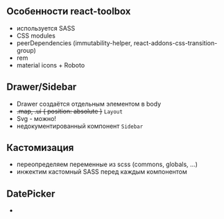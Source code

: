 ## Особенности react-toolbox

- используется SASS
- CSS modules
- peerDependencies (immutability-helper, react-addons-css-transition-group)
- rem
- material icons + Roboto

## Drawer/Sidebar

- Drawer создаётся отдельным элементом в body
- ~~.map, .ui { position: absolute }~~ `Layout`
- Svg - можно!
- недокументированный компонент `Sidebar`

## Кастомизация

- переопределяем переменные из scss (commons, globals, ...)
- инжектим кастомный SASS перед каждым компонентом

## DatePicker

-
